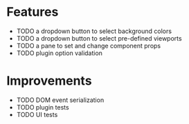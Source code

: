 # Features

- TODO a dropdown button to select background colors
- TODO a dropdown button to select pre-defined viewports
- TODO a pane to set and change component props
- TODO plugin option validation

# Improvements

- TODO DOM event serialization
- TODO plugin tests
- TODO UI tests
